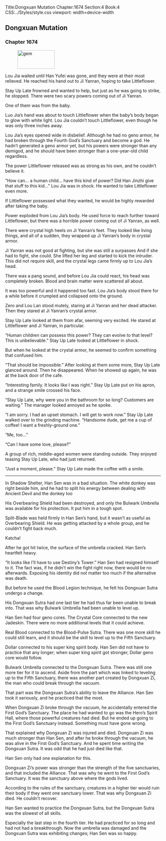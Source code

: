 Title:Dongxuan Mutation 
Chapter:1674 
Section:4 
Book:4 
CSS:../Styles/style.css 
viewport: width=device-width
  
## Dongxuan Mutation
### Chapter 1674
  
<figure>
	<img src="../Images/gem.gif" alt="gem" id="gem" width="120" height="60" />
</figure>
  

  
Lou Jia waited until Han Yufei was gone, and they were at their most relieved. He reached his hand out to Ji Yanran, hoping to take Littleflower.

Stay Up Late frowned and wanted to help, but just as he was going to strike, he stopped. There were two scary powers coming out of Ji Yanran.

One of them was from the baby.

Luo Jia’s hand was about to touch Littleflower when the baby’s body began to glow with white light. Lou Jia couldn’t touch Littleflower, even though he was only three inches away.

Lou Jia’s eyes opened wide in disbelief. Although he had no geno armor, he had broken through the Fourth God’s Sanctuary and become a god. He hadn’t generated a geno armor yet, but his powers were stronger than any demigod, and he should have been stronger than a one-year-old child regardless.

The power Littleflower released was as strong as his own, and he couldn’t believe it.

“How can… a human child… have this kind of power? Did Han Jinzhi give that stuff to this kid…” Lou Jia was in shock. He wanted to take Littleflower even more.

If Littleflower possessed what they wanted, he would be highly rewarded after taking the baby.

Power exploded from Lou Jia’s body. He used force to reach further toward Littleflower, but there was a horrible power coming out of Ji Yanran, as well.

There were crystal high heels on Ji Yanran’s feet. They looked like living things, and all of a sudden, they wrapped up Ji Yanran’s body in crystal armor.

Ji Yanran was not good at fighting, but she was still a surpasses And if she had to fight, she could. She lifted her leg and started to kick the intruder. This did not require skill, and the crystal legs came firmly up to Lou Jia’s head.

There was a pang sound, and before Lou Jia could react, his head was completely broken. Blood and brain matter were scattered all about.

It was too powerful and it happened too fast. Lou Jia’s body stood there for a while before it crumpled and collapsed onto the ground.

Zero and Lou Lan stood mutely, staring at Ji Yanran and her dead attacker. Then they stared at Ji Yanran’s crystal armor.

Stay Up Late looked at them from afar, seeming very excited. He stared at Littleflower and Ji Yanran, in particular.

“Human children can possess this power? They can evolve to that level? This is unbelievable.” Stay Up Late looked at Littleflower in shock.

But when he looked at the crystal armor, he seemed to confirm something that confused him.

“That should be impossible.” After looking at them some more, Stay Up Late glanced around. Then he disappeared. When he showed up again, he was at the back door of the cafe.

“Interesting family. It looks like I was right.” Stay Up Late put on his apron, and a strange smile crossed his face.

“Stay Up Late, why were you in the bathroom for so long? Customers are waiting.” The manager looked annoyed as he spoke.

“I am sorry. I had an upset stomach. I will get to work now.” Stay Up Late walked over to the grinding machine. “Handsome dude, get me a cup of coffee! I want a freshly-ground one.”

“Me, too…”

“Can I have some love, please?”

A group of rich, middle-aged women were standing outside. They enjoyed teasing Stay Up Late, who had just returned.

“Just a moment, please.” Stay Up Late made the coffee with a smile.

***

In Shadow Shelter, Han Sen was in a bad situation. The white donkey was right beside him, and he had to split his energy between dealing with Ancient Devil and the donkey too

His Overbearing Shield had been destroyed, and only the Bulwark Umbrella was available for his protection. It put him in a tough spot.

Split-Blade was held firmly in Han Sen’s hand, but it wasn’t as useful as Overbearing Shield. He was getting attacked by a whole group, and he couldn’t fight back much.

Katcha!

After he got hit twice, the surface of the umbrella cracked. Han Sen’s heartfelt heavy.

“It looks like I’ll have to use Destiny’s Tower.” Han Sen had resigned himself to it. The fact was, if he didn’t win the fight right now, there would be no afterwards. Exposing his identity did not matter too much if the alternative was death.

But before he used the Blood Legion technique, he felt his Dongxuan Sutra undergo a change.

His Dongxuan Sutra had one last tier he had thus far been unable to break into. That was why Bulwark Umbrella had been unable to level up.

Han Sen had four geno cores. The Crystal Core connected to the new Jadeskin. There were no more additional levels that it could achieve.

Real Blood connected to the Blood-Pulse Sutra. There was one more skill he could still learn, and it should be the skill to level up to the Fifth Sanctuary.

Dollar connected to his super king spirit body. Han Sen did not have to practice that any longer; when super king spirit got stronger, Dollar geno core would follow.

Bulwark Umbrella connected to the Dongxuan Sutra. There was still one more tier for it to ascend. Aside from the part which was linked to leveling up to the Fifth Sanctuary, there was another part created by Dongxuan Zi, the man who could break through the vacuum.

That part was the Dongxuan Sutra’s ability to leave the Alliance. Han Sen took it seriously, and he practiced that the most.

When Dongxuan Zi broke through the vacuum, he accidentally entered the First God’s Sanctuary. The place he had wanted to go was the Hero’s Spirit Hall, where those powerful creatures had died. But he ended up going to the First God’s Sanctuary instead. Something must have gone wrong.

That explained why Dongxuan Zi was injured and died. Dongxuan Zi was much stronger than Han Sen, and after he broke through the vacuum, he was alive in the First God’s Sanctuary. And he spent time writing the Dongxuan Sutra. It was odd that he had just died like that.

Han Sen only had one explanation for this.

Dongxuan Zi’s power was stronger than the strength of the five sanctuaries, and that included the Alliance. That was why he went to the First God’s Sanctuary. It was the sanctuary above where the gods lived.

According to the rules of the sanctuary, creatures in a higher tier would ruin their body if they went one sanctuary lower. That was why Dongxuan Zi died. He couldn’t recover.

Han Sen wanted to practice the Dongxuan Sutra, but the Dongxuan Sutra was the slowest of all skills.

Especially the last step in the fourth tier. He had practiced for so long and had not had a breakthrough. Now the umbrella was damaged and the Dongxuan Sutra was exhibiting changes; Han Sen was so happy.
